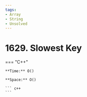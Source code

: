 ```yaml
---
tags:
- Array
- String
- Unsolved
---
```



# 1629. Slowest Key

=== "C++"

    **Time:** O()

    **Space:** O()

    ``` c++
    ```